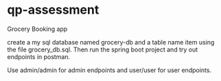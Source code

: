 # qp-assessment
Grocery Booking app

create a my sql database named grocery-db and a table name item using the file grocery_db.sql.
Then run the spring boot project and try out endpoints in postman.

Use admin/admin for admin endpoints and user/user for user endpoints.
